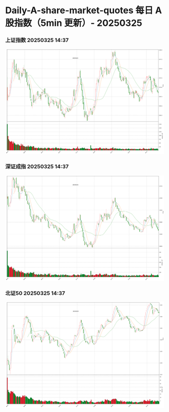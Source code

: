 
# Daily-A-share-market-quotes 每日 A 股指数（5min 更新）- 20250325

### 上证指数 20250325 14:37
![](./fig/2025/3/20250325-sh000001.png)

### 深证成指 20250325 14:37
![](./fig/2025/3/20250325-sz399001.png)

### 北证50 20250325 14:37
![](./fig/2025/3/20250325-bj899050.png)
